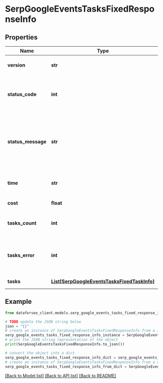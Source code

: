 # SerpGoogleEventsTasksFixedResponseInfo


## Properties

Name | Type | Description | Notes
------------ | ------------- | ------------- | -------------
**version** | **str** | the current version of the API | [optional] 
**status_code** | **int** | general status code you can find the full list of the response codes here | [optional] 
**status_message** | **str** | general informational message you can find the full list of general informational messages here | [optional] 
**time** | **str** | total execution time, seconds | [optional] 
**cost** | **float** | total tasks cost, USD | [optional] 
**tasks_count** | **int** | the number of tasks in the tasks array | [optional] 
**tasks_error** | **int** | the number of tasks in the tasks array returned with an error | [optional] 
**tasks** | [**List[SerpGoogleEventsTasksFixedTaskInfo]**](SerpGoogleEventsTasksFixedTaskInfo.md) | array of tasks | [optional] 

## Example

```python
from dataforseo_client.models.serp_google_events_tasks_fixed_response_info import SerpGoogleEventsTasksFixedResponseInfo

# TODO update the JSON string below
json = "{}"
# create an instance of SerpGoogleEventsTasksFixedResponseInfo from a JSON string
serp_google_events_tasks_fixed_response_info_instance = SerpGoogleEventsTasksFixedResponseInfo.from_json(json)
# print the JSON string representation of the object
print(SerpGoogleEventsTasksFixedResponseInfo.to_json())

# convert the object into a dict
serp_google_events_tasks_fixed_response_info_dict = serp_google_events_tasks_fixed_response_info_instance.to_dict()
# create an instance of SerpGoogleEventsTasksFixedResponseInfo from a dict
serp_google_events_tasks_fixed_response_info_from_dict = SerpGoogleEventsTasksFixedResponseInfo.from_dict(serp_google_events_tasks_fixed_response_info_dict)
```
[[Back to Model list]](../README.md#documentation-for-models) [[Back to API list]](../README.md#documentation-for-api-endpoints) [[Back to README]](../README.md)


